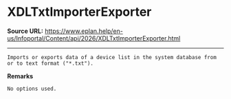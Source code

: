 # XDLTxtImporterExporter

**Source URL:** https://www.eplan.help/en-us/Infoportal/Content/api/2026/XDLTxtImporterExporter.html

---

```
Imports or exports data of a device list in the system database from or to text format ("*.txt").

```

**Remarks**

```
No options used.

```